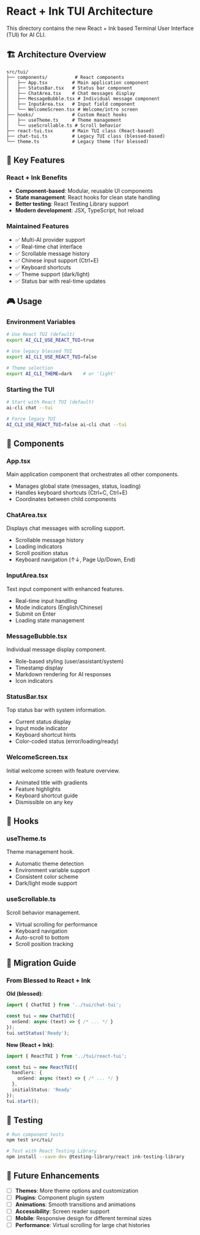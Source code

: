 # React + Ink TUI Architecture

This directory contains the new React + Ink based Terminal User Interface (TUI) for AI CLI.

## 🏗️ Architecture Overview

```
src/tui/
├── components/          # React components
│   ├── App.tsx         # Main application component
│   ├── StatusBar.tsx   # Status bar component
│   ├── ChatArea.tsx    # Chat messages display
│   ├── MessageBubble.tsx # Individual message component
│   ├── InputArea.tsx   # Input field component
│   └── WelcomeScreen.tsx # Welcome/intro screen
├── hooks/              # Custom React hooks
│   ├── useTheme.ts     # Theme management
│   └── useScrollable.ts # Scroll behavior
├── react-tui.tsx       # Main TUI class (React-based)
├── chat-tui.ts         # Legacy TUI class (blessed-based)
└── theme.ts            # Legacy theme (for blessed)
```

## 🎯 Key Features

### **React + Ink Benefits**
- **Component-based**: Modular, reusable UI components
- **State management**: React hooks for clean state handling
- **Better testing**: React Testing Library support
- **Modern development**: JSX, TypeScript, hot reload

### **Maintained Features**
- ✅ Multi-AI provider support
- ✅ Real-time chat interface
- ✅ Scrollable message history
- ✅ Chinese input support (Ctrl+E)
- ✅ Keyboard shortcuts
- ✅ Theme support (dark/light)
- ✅ Status bar with real-time updates

## 🎮 Usage

### **Environment Variables**
```bash
# Use React TUI (default)
export AI_CLI_USE_REACT_TUI=true

# Use legacy blessed TUI
export AI_CLI_USE_REACT_TUI=false

# Theme selection
export AI_CLI_THEME=dark    # or 'light'
```

### **Starting the TUI**
```bash
# Start with React TUI (default)
ai-cli chat --tui

# Force legacy TUI
AI_CLI_USE_REACT_TUI=false ai-cli chat --tui
```

## 🎨 Components

### **App.tsx**
Main application component that orchestrates all other components.
- Manages global state (messages, status, loading)
- Handles keyboard shortcuts (Ctrl+C, Ctrl+E)
- Coordinates between child components

### **ChatArea.tsx**
Displays chat messages with scrolling support.
- Scrollable message history
- Loading indicators
- Scroll position status
- Keyboard navigation (↑↓, Page Up/Down, End)

### **InputArea.tsx**
Text input component with enhanced features.
- Real-time input handling
- Mode indicators (English/Chinese)
- Submit on Enter
- Loading state management

### **MessageBubble.tsx**
Individual message display component.
- Role-based styling (user/assistant/system)
- Timestamp display
- Markdown rendering for AI responses
- Icon indicators

### **StatusBar.tsx**
Top status bar with system information.
- Current status display
- Input mode indicator
- Keyboard shortcut hints
- Color-coded status (error/loading/ready)

### **WelcomeScreen.tsx**
Initial welcome screen with feature overview.
- Animated title with gradients
- Feature highlights
- Keyboard shortcut guide
- Dismissible on any key

## 🔧 Hooks

### **useTheme.ts**
Theme management hook.
- Automatic theme detection
- Environment variable support
- Consistent color scheme
- Dark/light mode support

### **useScrollable.ts**
Scroll behavior management.
- Virtual scrolling for performance
- Keyboard navigation
- Auto-scroll to bottom
- Scroll position tracking

## 🚀 Migration Guide

### **From Blessed to React + Ink**

**Old (blessed)**:
```typescript
import { ChatTUI } from '../tui/chat-tui';

const tui = new ChatTUI({
  onSend: async (text) => { /* ... */ }
});
tui.setStatus('Ready');
```

**New (React + Ink)**:
```typescript
import { ReactTUI } from '../tui/react-tui';

const tui = new ReactTUI({
  handlers: {
    onSend: async (text) => { /* ... */ }
  },
  initialStatus: 'Ready'
});
tui.start();
```

## 🧪 Testing

```bash
# Run component tests
npm test src/tui/

# Test with React Testing Library
npm install --save-dev @testing-library/react ink-testing-library
```

## 🎯 Future Enhancements

- [ ] **Themes**: More theme options and customization
- [ ] **Plugins**: Component plugin system
- [ ] **Animations**: Smooth transitions and animations
- [ ] **Accessibility**: Screen reader support
- [ ] **Mobile**: Responsive design for different terminal sizes
- [ ] **Performance**: Virtual scrolling for large chat histories
